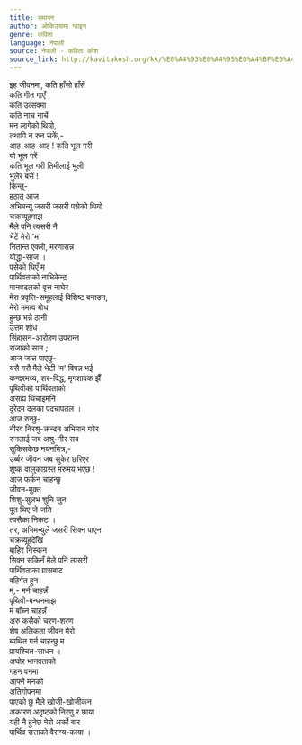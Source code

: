 ```yaml
---
title: समापन
author: ओकिउयामा ग्वाइन
genre: कविता
language: नेपाली
source: नेपाली - कविता कोश
source_link: http://kavitakosh.org/kk/%E0%A4%93%E0%A4%95%E0%A4%BF%E0%A4%89%E0%A4%AF%E0%A4%BE%E0%A4%AE%E0%A4%BE_%E0%A4%97%E0%A5%8D%E0%A4%B5%E0%A4%BE%E0%A4%87%E0%A4%A8
---
```


इह जीवनमा, कति हाँसो हाँसें  
कति गीत गाएँ  
कति उत्सवमा  
कति नाच नाचें  
मन लागेको थियो,  
तथापि न रुन सकें,-  
आह-आह-आह ! कति भूल गरी  
यो भूल गरें  
कति भूल गरी तिमीलाई भुली  
भुलेर बसें !  
किन्तु-  
हठात् आज  
अभिमन्यु जसरी जसरी पसेको थियो  
चक्रव्यूहमाझ  
मैले पनि त्यसरी नै  
भेंटें मेरो 'म'  
नितान्त एक्लो, मरणासन्न  
योद्धा-साज ।  
पसेको थिएँ म  
पार्थिवताको नाभिकेन्द्र  
मानवदलको वृत्त नाघेर  
मेरा प्रवृत्ति-समूहलाई विशिष्ट बनाउन,  
मेरो ममत्व बोध  
हुन्छ भन्ने ठानी  
उत्तम शोध  
सिंहासन-आरोहण उपरान्त  
राजाको सान ;  
आज जान्न पाएछु-  
यसै गरौ मैले भेटी 'म' विपन्न भई  
कन्दरमध्य, शर-विद्ध, मृगशावक झैँ  
पृथिवीको पार्थिवताको  
असह्य थिचाइमनि  
दुरेदम दलका पदचापतल ।  
आज रुन्छु-  
नीरव निरश्रु-क्रन्दन अभिमान गरेर  
रुनलाई जब अश्रु-नीर सब  
सुकिसकेछ नयनभित्र,-  
उर्ब्बर जीवन जब सुकेर छरिएर  
शुष्क वालुकाग्रस्त मरुमय भएछ !  
आज फर्कन चाहन्छु  
जीवन-मुक्त  
शिशु-सुलभ शुचि जुन  
पूत थिए जे जति  
त्यसैका निकट ।  
तर, अभिमन्युले जसरी सिक्न पाएन  
चक्रब्यूहदेखि  
बाहिर निस्कन  
सिक्न सकिनँ मैले पनि त्यसरी  
पार्थिवताका ग्रासबाट  
वहिर्गत हुन  
म,- मर्न चाहन्नँ  
पृथिवी-बन्धनमाझ  
म बाँच्न चाहन्नँ  
अरु कसैको चरण-शरण  
शेष अलिकता जीवन मेरो  
ब्यथित गर्न चाहन्छु म  
प्रायश्चित-साधन ।  
अघोर भानवताको  
गहन वनमा  
आफ्नै मनको  
अतिगोपनमा  
पाएको छु मैले खोजी-खोजीकन  
अकारण अदृष्टको निरणु र छाया  
यही नै हुनेछ मेरो अर्को बार  
पार्थिव सत्ताको वैराग्य-काया ।

